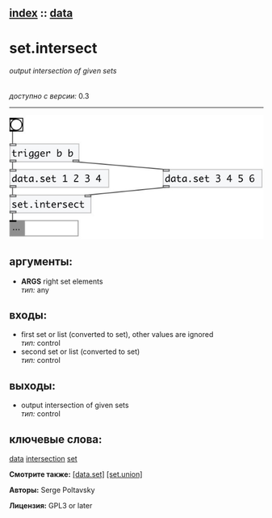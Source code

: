 [index](index.html) :: [data](category_data.html)
---

# set.intersect

###### output intersection of given sets

*доступно с версии:* 0.3

---




[![example](../examples/img/set.intersect.jpg)](../examples/pd/set.intersect.pd)



## аргументы:

* **ARGS**
right set elements<br>
_тип:_ any<br>







## входы:

* first set or list (converted to set), other values are ignored<br>
_тип:_ control
* second set or list (converted to set)<br>
_тип:_ control



## выходы:

* output intersection of given sets<br>
_тип:_ control



## ключевые слова:

[data](keywords/data.html)
[intersection](keywords/intersection.html)
[set](keywords/set.html)



**Смотрите также:**
[\[data.set\]](data.set.html)
[\[set.union\]](set.union.html)




**Авторы:** Serge Poltavsky




**Лицензия:** GPL3 or later





